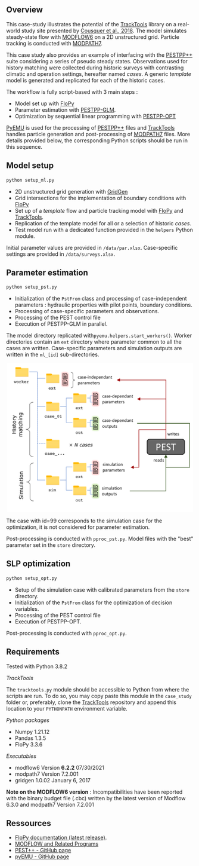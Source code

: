 Overview
-----------------------------------------------

This case-study illustrates the potential of the [TrackTools](https://github.com/tracktools/tracktools) library on a real-world study site presented by [Cousquer et al., 2018](https://doi.org/10.1016/j.jhydrol.2018.01.043). The model simulates steady-state flow with [MODFLOW6](https://www.usgs.gov/software/modflow-6-usgs-modular-hydrologic-model) on a 2D unstructured grid. Particle tracking is conducted with [MODPATH7](https://pubs.er.usgs.gov/publication/ofr20161086). 

This case study also provides an example of interfacing with the [PESTPP++](https://github.com/usgs/pestpp/) suite considering a series of pseudo steady states. Observations used for history matching were collected during historic surveys with contrasting climatic and operation settings, hereafter named *cases*. A generic *template* model is generated and replicated for each of the historic cases.

The workflow is fully script-based with 3 main steps :  
- Model set up with [FloPy](https://github.com/modflowpy/flopy)
- Parameter estimation with [PESTPP-GLM](https://github.com/usgs/pestpp/).
- Optimization by sequential linear programming with [PESTPP-OPT](https://github.com/usgs/pestpp/)


[PyEMU](https://github.com/pypest/pyemu) is used for the processing of [PESTPP++](https://github.com/usgs/pestpp/) files and [TrackTools](https://github.com/tracktools/tracktools) handles particle generation and post-processing of [MODPATH7](https://pubs.er.usgs.gov/publication/ofr20161086) files.   More details provided below, the corresponding Python scripts should be run in this sequence.


Model setup
-----------------------------------------------

```sh
python setup_ml.py
```
- 2D unstructured grid generation with [GridGen](https://www.usgs.gov/software/gridgen-program-generating-unstructured-finite-volume-grids)
- Grid intersections for the implementation of boundary conditions with [FloPy](https://github.com/modflowpy/flopy)
- Set up of a *template* flow and particle tracking model with [FloPy](https://github.com/modflowpy/flopy) and [TrackTools](https://github.com/tracktools/tracktools). 
- Replication of the template model for all or a selection of historic *cases*.
- Test model run with a dedicated function provided in the `helpers` Python module.

Initial parameter values are provided in `/data/par.xlsx`. Case-specific settings are provided in `/data/surveys.xlsx`. 


Parameter estimation
-----------------------------------------------

```sh
python setup_pst.py
```
- Initialization of the `PstFrom` class and processing of case-independent parameters : hydraulic properties with pilot points, boundary conditions.
- Processing of case-specific parameters and observations.
- Processing of the PEST control file
- Execution of PESTPP-GLM in parallel.

The model directory replicated with`pyemu.helpers.start_workers()`. Worker directories contain an `ext` directory where parameter common to all the cases are written. Case-specific parameters and simulation outputs are written in the `ml_[id]` sub-directories. 

<p align="center">
<img src="assets/dirtree.png" width="500" align="center">
</p>

The case with id=99 corresponds to the simulation case for the optimization, it is not considered for parameter estimation.

Post-processing is conducted with `pproc_pst.py`. Model files with the "best" parameter set in the `store` directory.


SLP optimization
-----------------------------------------------

```sh
python setup_opt.py
```

- Setup of the simulation case with calibrated parameters from the `store` directory.
- Initialization of the `PstFrom` class for the optimization of decision variables.
- Processing of the PEST control file 
- Execution of PESTPP-OPT.

Post-processing is conducted with `pproc_opt.py`.

Requirements
-----------------------------------------------

Tested with Python 3.8.2

*TrackTools*

The `tracktools.py` module should be accessible to Python from where the scripts are run. To do so, you may copy paste this module in the `case_study` folder or, preferably, clone the [TrackTools](https://github.com/tracktools/tracktools) repository and append this location to your `PYTHONPATH` environment variable.


*Python packages*

- Numpy 1.21.12
- Pandas 1.3.5
- FloPy 3.3.6


*Executables*

- modflow6 Version **6.2.2** 07/30/2021
- modpath7 Version 7.2.001
- gridgen 1.0.02 January 6, 2017

**Note on the MODFLOW6 version** : Incompatibilities have been reported with the binary budget file (.cbc) written by the latest version of Modflow 6.3.0 and modpath7 Version 7.2.001

Ressources
-----------------------------------------------

- [FloPy documentation (latest release)](https://flopy.readthedocs.io).
- [MODFLOW and Related Programs](https://water.usgs.gov/ogw/modflow/)
- [PEST++ - GitHub page](https://github.com/usgs/pestpp)
- [pyEMU - GitHub page](https://github.com/pypest/pyemu)
